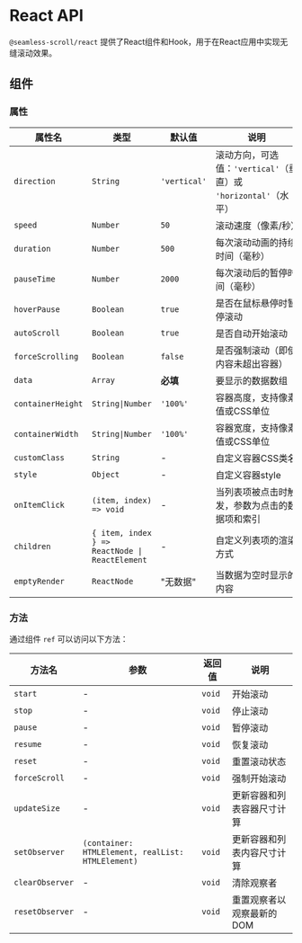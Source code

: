 # React API

`@seamless-scroll/react` 提供了React组件和Hook，用于在React应用中实现无缝滚动效果。

## 组件

### 属性

| 属性名            | 类型                                           | 默认值       | 说明                                                            |
| ----------------- | ---------------------------------------------- | ------------ | --------------------------------------------------------------- |
| `direction`       | `String`                                       | `'vertical'` | 滚动方向，可选值：`'vertical'`（垂直）或 `'horizontal'`（水平） |
| `speed`           | `Number`                                       | `50`         | 滚动速度（像素/秒）                                             |
| `duration`        | `Number`                                       | `500`        | 每次滚动动画的持续时间（毫秒）                                  |
| `pauseTime`       | `Number`                                       | `2000`       | 每次滚动后的暂停时间（毫秒）                                    |
| `hoverPause`      | `Boolean`                                      | `true`       | 是否在鼠标悬停时暂停滚动                                        |
| `autoScroll`      | `Boolean`                                      | `true`       | 是否自动开始滚动                                                |
| `forceScrolling`  | `Boolean`                                      | `false`      | 是否强制滚动（即使内容未超出容器）                              |
| `data`            | `Array`                                        | **必填**     | 要显示的数据数组                                                |
| `containerHeight` | `String\|Number`                               | `'100%'`     | 容器高度，支持像素值或CSS单位                                   |
| `containerWidth`  | `String\|Number`                               | `'100%'`     | 容器宽度，支持像素值或CSS单位                                   |
| `customClass`     | `String`                                       | -            | 自定义容器CSS类名                                               |
| `style`           | `Object`                                       | -            | 自定义容器style                                                 |
| `onItemClick`     | `(item, index) => void`                        | -            | 当列表项被点击时触发，参数为点击的数据项和索引                  |
| `children`        | `{ item, index } => ReactNode \| ReactElement` | -            | 自定义列表项的渲染方式                                          |
| `emptyRender`     | `ReactNode`                                    | "无数据"     | 当数据为空时显示的内容                                          |

### 方法

通过组件 `ref` 可以访问以下方法：

| 方法名          | 参数                                              | 返回值 | 说明                       |
| --------------- | ------------------------------------------------- | ------ | -------------------------- |
| `start`         | -                                                 | `void` | 开始滚动                   |
| `stop`          | -                                                 | `void` | 停止滚动                   |
| `pause`         | -                                                 | `void` | 暂停滚动                   |
| `resume`        | -                                                 | `void` | 恢复滚动                   |
| `reset`         | -                                                 | `void` | 重置滚动状态               |
| `forceScroll`   | -                                                 | `void` | 强制开始滚动               |
| `updateSize`    | -                                                 | `void` | 更新容器和列表容器尺寸计算 |
| `setObserver`   | `(container: HTMLElement, realList: HTMLElement)` | `void` | 更新容器和列表内容尺寸计算 |
| `clearObserver` | -                                                 | `void` | 清除观察者                 |
| `resetObserver` | -                                                 | `void` | 重置观察者以观察最新的 DOM |
